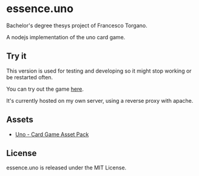 # essence.uno
Bachelor's degree thesys project of Francesco Torgano.

A nodejs implementation of the uno card game.

## Try it
This version is used for testing and developing so it might stop working or be restarted often.

You can try out the game [here](https://uno.fratorgano.me). 

It's currently hosted on my own server, using a reverse proxy with apache.

## Assets
* [Uno - Card Game Asset Pack](https://alexder.itch.io/uno-card-game-asset-pack) 

## License
essence.uno is released under the MIT License.
